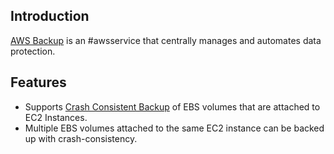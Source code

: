 ## Introduction
[AWS Backup](https://aws.amazon.com/backup/) is an #awsservice that centrally manages and automates data protection.

## Features
- Supports [Crash Consistent Backup](Crash%20Consistent%20Backup.md) of EBS volumes that are attached to EC2 Instances.
- Multiple EBS volumes attached to the same EC2 instance can be backed up with crash-consistency.